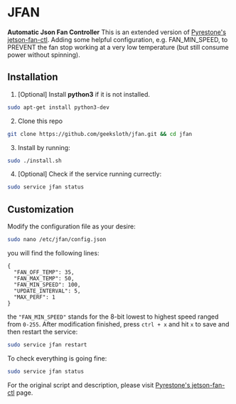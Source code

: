 # JFAN
**Automatic Json Fan Controller**
This is an extended version of [Pyrestone's jetson-fan-ctl](https://github.com/Pyrestone/jetson-fan-ctl). Adding some helpful configuration, e.g. FAN_MIN_SPEED, to PREVENT the fan stop working at a very low temperature (but still consume power without spinning).


## Installation
1. [Optional] Install **python3** if it is not installed.
```bash
sudo apt-get install python3-dev
```
2. Clone this repo
```bash
git clone https://github.com/geeksloth/jfan.git && cd jfan
```
3. Install by running:
```bash
sudo ./install.sh
```
4. [Optional] Check if the service running currectly:
```bash
sudo service jfan status
```


## Customization
Modify the configuration file as your desire:
```bash
sudo nano /etc/jfan/config.json
```
you will find the following lines:
```
{
  "FAN_OFF_TEMP": 35,
  "FAN_MAX_TEMP": 50,
  "FAN_MIN_SPEED": 100,
  "UPDATE_INTERVAL": 5,
  "MAX_PERF": 1
}
```
the ```"FAN_MIN_SPEED"``` stands for the 8-bit lowest to highest speed ranged from ```0-255```.
After modification finished, press ```ctrl + x``` and hit ```x``` to save and then restart the service:
```bash
sudo service jfan restart
```

To check everything is going fine:
```bash
sudo service jfan status
```

For the original script and description, please visit [Pyrestone's jetson-fan-ctl](https://github.com/Pyrestone/jetson-fan-ctl) page.
